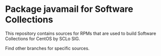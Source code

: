# Package javamail for Software Collections

This repository contains sources for RPMs that are used
to build Software Collections for CentOS by SCLo SIG.

Find other branches for specific sources.
